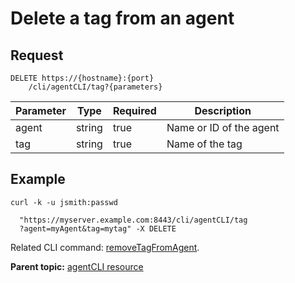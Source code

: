 # Delete a tag from an agent

## Request

```
DELETE https://{hostname}:{port}
    /cli/agentCLI/tag?{parameters}

```

|Parameter|Type|Required|Description|
|---------|----|--------|-----------|
|agent|string|true|Name or ID of the agent|
|tag|string|true|Name of the tag|

## Example

```
curl -k -u jsmith:passwd 
   
  "https://myserver.example.com:8443/cli/agentCLI/tag
  ?agent=myAgent&tag=mytag" -X DELETE
```

Related CLI command: [removeTagFromAgent](udclient_removetagfromagent.md).

**Parent topic:** [agentCLI resource](../../com.ibm.udeploy.api.doc/topics/rest_cli_agentcli.md)

